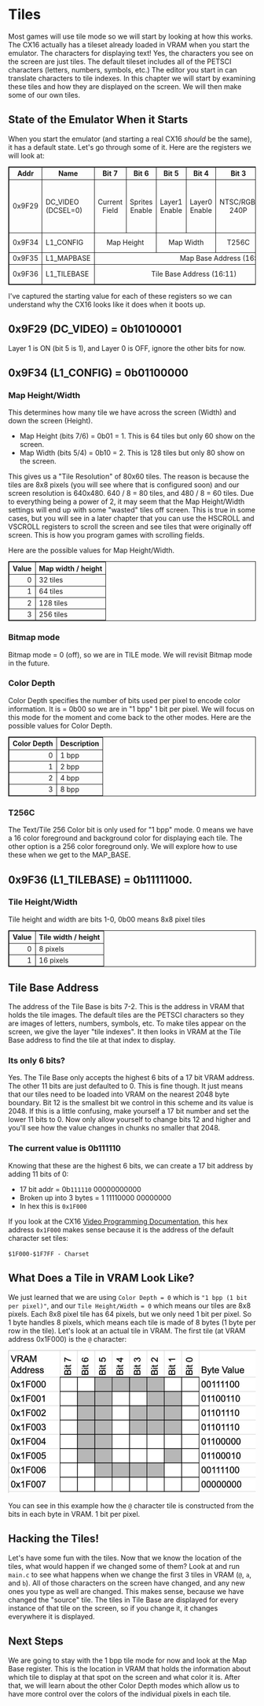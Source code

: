 # Tiles
Most games will use tile mode so we will start by looking at how this works. The CX16 actually has a tileset already loaded in VRAM when you start the emulator. The characters for displaying text! Yes, the characters you see on the screen are just tiles. The default tileset includes all of the PETSCI characters (letters, numbers, symbols, etc.) The editor you start in can translate characters to tile indexes. In this chapter we will start by examining these tiles and how they are displayed on the screen. We will then make some of our own tiles.

## State of the Emulator When it Starts
When you start the emulator (and starting a real CX16 _should_ be the same), it has a default state. Let's go through some of it. Here are the registers we will look at:

<style>
table, th, td {
  border: 1px solid;
}
</style>

<table>
<thead>
    <tr>
		<th>Addr</th>
		<th>Name</th>
		<th>Bit&nbsp;7</th>
		<th>Bit&nbsp;6</th>
		<th>Bit&nbsp;5 </th>
		<th>Bit&nbsp;4</th>
		<th>Bit&nbsp;3 </th>
		<th>Bit&nbsp;2</th>
		<th>Bit&nbsp;1 </th>
		<th>Bit&nbsp;0</th>
	</tr>
</thead>
<tbody>
	<tr>
		<td>0x9F29</td>
		<td>DC_VIDEO (DCSEL=0)</td>
		<td colspan="1" align="center">Current Field</td>
		<td colspan="1" align="center">Sprites Enable</td>
		<td colspan="1" align="center">Layer1 Enable</td>
		<td colspan="1" align="center">Layer0 Enable</td>
		<td colspan="1" align="center">NTSC/RGB: 240P</td>
		<td colspan="1" align="center">NTSC: Chroma Disable / RGB: HV Sync </td>
		<td colspan="2" align="center">Output Mode</td>
	</tr>
	<tr>
		<td>0x9F34</td>
		<td>L1_CONFIG</td>
		<td colspan="2" align="center">Map Height</td>
		<td colspan="2" align="center">Map Width</td>
		<td colspan="1" align="center">T256C</td>
		<td colspan="1" align="center">Bitmap Mode</td>
		<td colspan="2" align="center">Color Depth</td>
	</tr>
	<tr>
		<td>0x9F35</td>
		<td>L1_MAPBASE</td>
		<td colspan="8" align="center">Map Base Address (16:9)</td>
	</tr>
	<tr>
		<td>0x9F36</td>
		<td>L1_TILEBASE</td>
		<td colspan="6" align="center">Tile Base Address (16:11)</td>
		<td colspan="1" align="center">Tile Height</td>
		<td colspan="1" align="center">Tile Width</td>
	</tr>
</tbody>
</table>

I've captured the starting value for each of these registers so we can understand why the CX16 looks like it does when it boots up.

## 0x9F29 (DC_VIDEO) = 0b10100001
Layer 1 is ON (bit 5 is 1), and Layer 0 is OFF, ignore the other bits for now.

## 0x9F34 (L1_CONFIG) = 0b01100000
### Map Height/Width
This determines how many tile we have across the screen (Width) and down the screen (Height).
- Map Height (bits 7/6) = 0b01 = 1. This is 64 tiles but only 60 show on the screen.
- Map Width (bits 5/4) = 0b10 = 2. This is 128 tiles but only 80 show on the screen.

This gives us a "Tile Resolution" of 80x60 tiles. The reason is because the tiles are 8x8 pixels (you will see where that is configured soon) and our screen resolution is 640x480. 640 / 8 = 80 tiles, and 480 / 8 = 60 tiles. Due to everything being a power of 2, it may seem that the Map Height/Width settings will end up with some "wasted" tiles off screen. This is true in some cases, but you will see in a later chapter that you can use the HSCROLL and VSCROLL registers to scroll the screen and see tiles that were originally off screen. This is how you program games with scrolling fields.

Here are the possible values for Map Height/Width.
<table>
<thead>
	<tr>
		<th align="right">Value</th>
		<th>Map width / height</th>
	</tr>
</thead>
<tbody>
	<tr>
		<td align="right">0</td>
		<td>32 tiles</td>
	</tr>
	<tr>
		<td align="right">1</td>
		<td>64 tiles</td>
	</tr>
	<tr>
		<td align="right">2</td>
		<td>128 tiles</td>
	</tr>
	<tr>
		<td align="right">3</td>
		<td>256 tiles</td>
	</tr>
</tbody>
</table>

### Bitmap mode
Bitmap mode = 0 (off), so we are in TILE mode. We will revisit Bitmap mode in the future.

### Color Depth
Color Depth specifies the number of bits used per pixel to encode color information. It is = 0b00 so we are in "1 bpp" 1 bit per pixel. We will focus on this mode for the moment and come back to the other modes. Here are the possible values for Color Depth.

<table>
<thead>
	<tr>
		<th align="right">Color Depth</th>
		<th>Description</th>
	</tr>
</thead>
<tbody>
	<tr>
		<td align="right">0</td>
		<td>1 bpp</td>
	</tr>
	<tr>
		<td align="right">1</td>
		<td>2 bpp</td>
	</tr>
	<tr>
		<td align="right">2</td>
		<td>4 bpp</td>
	</tr>
	<tr>
		<td align="right">3</td>
		<td>8 bpp</td>
	</tr>
</tbody>
</table>

### T256C
The Text/Tile 256 Color bit is only used for "1 bpp" mode. 0 means we have a 16 color foreground and background color for displaying each tile. The other option is a 256 color foreground only. We will explore how to use these when we get to the MAP_BASE.


## 0x9F36 (L1_TILEBASE) = 0b11111000.
### Tile Height/Width
Tile height and width are bits 1-0, 0b00 means 8x8 pixel tiles

<table>
<thead>
	<tr>
		<th align="right">Value</th>
		<th>Tile width / height</th>
	</tr>
</thead>
<tbody>
	<tr>
		<td align="right">0</td>
		<td>8 pixels</td>
	</tr>
	<tr>
		<td align="right">1</td>
		<td>16 pixels</td>
	</tr>
</tbody>
</table>

## Tile Base Address
The address of the Tile Base is bits 7-2. This is the address in VRAM that holds the tile images. The default tiles are the PETSCI characters so they are images of letters, numbers, symbols, etc. To make tiles appear on the screen, we give the layer "tile indexes". It then looks in VRAM at the Tile Base address to find the tile at that index to display.

### Its only 6 bits?
Yes. The Tile Base only accepts the highest 6 bits of a 17 bit VRAM address. The other 11 bits are just defaulted to 0. This is fine though. It just means that our tiles need to be loaded into VRAM on the nearest 2048 byte boundary. Bit 12 is the smallest bit we control in this scheme and its value is 2048. If this is a little confusing, make yourself a 17 bit number and set the lower 11 bits to 0. Now only allow yourself to change bits 12 and higher and you'll see how the value changes in chunks no smaller that 2048.

### The current value is 0b111110
Knowing that these are the highest 6 bits, we can create a 17 bit address by adding 11 bits of 0: 
- 17 bit addr = 0b`111110` 00000000000
- Broken up into 3 bytes = 1 11110000 00000000
- In hex this is `0x1F000`

If you look at the CX16 [Video Programming Documentation](https://github.com/X16Community/x16-docs/blob/master/X16%20Reference%20-%2008%20-%20Video%20Programming.md), this hex address `0x1F000` makes sense because it is the address of the default character set tiles:

`$1F000-$1F7FF - Charset`

## What Does a Tile in VRAM Look Like?
We just learned that we are using `Color Depth = 0` which is `"1 bpp (1 bit per pixel)"`, and our `Tile Height/Width = 0` which means our tiles are 8x8 pixels. Each 8x8 pixel tile has 64 pixels, but we only need 1 bit per pixel. So 1 byte handles 8 pixels, which means each tile is made of 8 bytes (1 byte per row in the tile). Let's look at an actual tile in VRAM. The first tile (at VRAM address 0x1F000) is the `@` character:

![1 bpp tile](1bpp-tile.jpg)

You can see in this example how the `@` character tile is constructed from the bits in each byte in VRAM. 1 bit per pixel.

## Hacking the Tiles!
Let's have some fun with the tiles. Now that we know the location of the tiles, what would happen if we changed some of them? Look at and run `main.c` to see what happens when we change the first 3 tiles in VRAM (`@`, `a`, and `b`). All of those characters on the screen have changed, and any new ones you type as well are changed. This makes sense, because we have changed the "source" tile. The tiles in Tile Base are displayed for every instance of that tile on the screen, so if you change it, it changes everywhere it is displayed.

## Next Steps
We are going to stay with the 1 bpp tile mode for now and look at the Map Base register. This is the location in VRAM that holds the information about which tile to display at that spot on the screen and what color it is. After that, we will learn about the other Color Depth modes which allow us to have more control over the colors of the individual pixels in each tile.